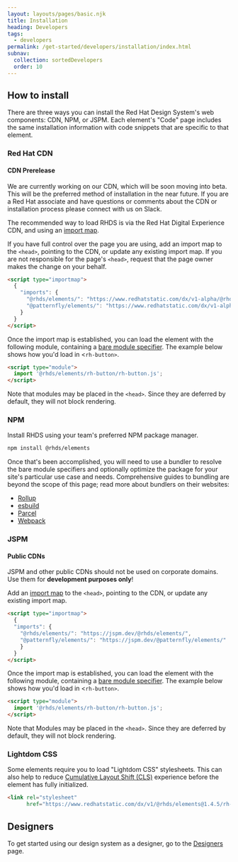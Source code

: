 ```yaml
---
layout: layouts/pages/basic.njk
title: Installation
heading: Developers
tags:
  - developers
permalink: /get-started/developers/installation/index.html
subnav:
  collection: sortedDevelopers
  order: 10
---
```


## How to install

There are three ways you can install the Red Hat Design System's web components: 
CDN, NPM, or JSPM. Each element's "Code" page includes the same installation 
information with code snippets that are specific to that element.

### Red Hat CDN

<rh-alert state="warning">
  <h4 slot="header">CDN Prerelease</h4>
  <p>We are currently working on our CDN, which will be soon moving into beta. 
    This will be the preferred method of installation in the near future. If you 
    are a Red Hat associate and have questions or comments about the CDN or 
    installation process please connect with us on Slack.</p>
</rh-alert>

The recommended way to load RHDS is via the Red Hat Digital Experience CDN, and 
using an [import map][importmap].

If you have full control over the page you are using, add an import map to the 
`<head>`, pointing to the CDN, or update any existing import map. If you are not 
responsible for the page's `<head>`, request that the page owner makes the 
change on your behalf. 

```html rhcodeblock
<script type="importmap">
  {
    "imports": {
      "@rhds/elements/": "https://www.redhatstatic.com/dx/v1-alpha/@rhds/elements@{{ pkg.version }}/elements/",
      "@patternfly/elements/": "https://www.redhatstatic.com/dx/v1-alpha/@patternfly/elements@{{ pkg.devDependencies['@patternfly/elements'].version }}/"
    }
  }
</script>
```

Once the import map is established, you can load the element with the following 
module, containing a [bare module specifier][barespec]. The example below shows 
how you'd load in <`rh-button>`.

```html rhcodeblock
<script type="module">
  import '@rhds/elements/rh-button/rh-button.js';
</script>
```

Note that modules may be placed in the `<head>`. Since they are deferred by 
default, they will not block rendering.

### NPM

Install RHDS using your team's preferred NPM package manager.

```sh rhcodeblock
npm install @rhds/elements
```

Once that's been accomplished, you will need to use a bundler to resolve the 
bare module specifiers and optionally optimize the package for your site's 
particular use case and needs. Comprehensive guides to bundling are beyond the 
scope of this page; read more about bundlers on their websites:

- [Rollup][rollup]
- [esbuild][esbuild]
- [Parcel][parcel]
- [Webpack][webpack]


### JSPM

<rh-alert state="warning">
  <h4 slot="header">Public CDNs</h4>
  <p>JSPM and other public CDNs should not be used on corporate domains. Use 
    them for <strong>development purposes only</strong>!</p>
</rh-alert>

Add an [import map][importmap] to the `<head>`, pointing to the CDN, or update 
any existing import map.

```html rhcodeblock
<script type="importmap">
  {
  "imports": {
    "@rhds/elements/": "https://jspm.dev/@rhds/elements/",
    "@patternfly/elements/": "https://jspm.dev/@patternfly/elements/"
    }
  }
</script>
```
Once the import map is established, you can load the element with the following 
module, containing a [bare module specifier][barespec]. The example below shows 
how you'd load in <`rh-button>`.


```html rhcodeblock
<script type="module">
  import '@rhds/elements/rh-button/rh-button.js';
</script>
```

Note that Modules may be placed in the `<head>`. Since they are deferred by 
default, they will not block rendering.

### Lightdom CSS

Some elements require you to load "Lightdom CSS" stylesheets. This can also help 
to reduce [Cumulative Layout Shift (CLS)][cls] experience before the element has 
fully initialized.

```html rhcodeblock
<link rel="stylesheet"
      href="https://www.redhatstatic.com/dx/v1/@rhds/elements@1.4.5/rh-footer/rh-footer-lightdom.css">
```

<uxdot-feedback>
  <h2>Designers</h2>
  <p>To get started using our design system as a designer, go to the <a 
    href="get-started/designers">Designers</a> page.</p>
</uxdot-feedback>

[rollup]: https://rollupjs.org/
[esbuild]: https://esbuild.github.io/
[parcel]: https://parceljs.org/
[webpack]: https://webpack.js.org/
[importmap]: https://developer.mozilla.org/en-US/docs/Web/HTML/Element/script/type/importmap
[barespec]: https://developer.mozilla.org/en-US/docs/Web/JavaScript/Guide/Modules
[cls]: https://web.dev/cls/
